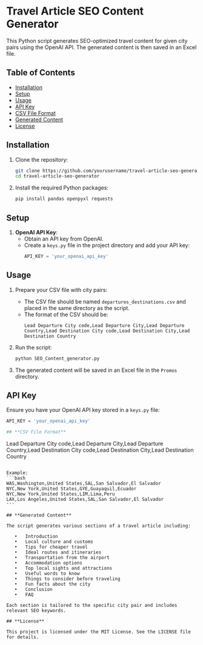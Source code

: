 # Travel Article SEO Content Generator

This Python script generates SEO-optimized travel content for given city pairs using the OpenAI API. The generated content is then saved in an Excel file.

## Table of Contents

- [Installation](#installation)
- [Setup](#setup)
- [Usage](#usage)
- [API Key](#api-key)
- [CSV File Format](#csv-file-format)
- [Generated Content](#generated-content)
- [License](#license)

## Installation

1. Clone the repository:
    ```bash
    git clone https://github.com/yourusername/travel-article-seo-generator.git
    cd travel-article-seo-generator
    ```

2. Install the required Python packages:
    ```bash
    pip install pandas openpyxl requests
    ```

## Setup

1. **OpenAI API Key**:
    - Obtain an API key from OpenAI.
    - Create a `keys.py` file in the project directory and add your API key:
        ```python
        API_KEY = 'your_openai_api_key'
        ```

## Usage

1. Prepare your CSV file with city pairs:
    - The CSV file should be named `departures_destinations.csv` and placed in the same directory as the script.
    - The format of the CSV should be:
        ```
        Lead Departure City code,Lead Departure City,Lead Departure Country,Lead Destination City code,Lead Destination City,Lead Destination Country
        ```

2. Run the script:
    ```bash
    python SEO_Content_generator.py
    ```

3. The generated content will be saved in an Excel file in the `Promos` directory.

## API Key

Ensure you have your OpenAI API key stored in a `keys.py` file:
```python
API_KEY = 'your_openai_api_key'

## **CSV File Format**
 ```
Lead Departure City code,Lead Departure City,Lead Departure Country,Lead Destination City code,Lead Destination City,Lead Destination Country
 ```

Example:
```bash
WAS,Washington,United States,SAL,San Salvador,El Salvador
NYC,New York,United States,GYE,Guayaquil,Ecuador
NYC,New York,United States,LIM,Lima,Peru
LAX,Los Angeles,United States,SAL,San Salvador,El Salvador
'''

## **Generated Content**

The script generates various sections of a travel article including:

	•	Introduction
	•	Local culture and customs
	•	Tips for cheaper travel
	•	Ideal routes and itineraries
	•	Transportation from the airport
	•	Accommodation options
	•	Top local sights and attractions
	•	Useful words to know
	•	Things to consider before traveling
	•	Fun facts about the city
	•	Conclusion
	•	FAQ

Each section is tailored to the specific city pair and includes relevant SEO keywords.

## **License**

This project is licensed under the MIT License. See the LICENSE file for details.
